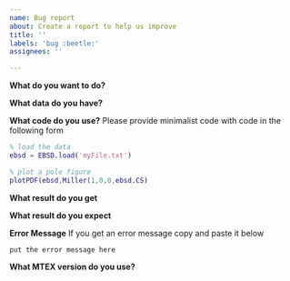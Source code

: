 ```yaml
---
name: Bug report
about: Create a report to help us improve
title: ''
labels: 'bug :beetle:'
assignees: ''

---
```


**What do you want to do?**

**What data do you have?**

**What code do you use?**
Please provide minimalist code with code in the following form
```matlab
% load the data
ebsd = EBSD.load('myFile.txt')

% plot a pole figure
plotPDF(ebsd,Miller(1,0,0,ebsd.CS)
```

**What result do you get**

**What result do you expect**

**Error Message**
If you get an error message copy and paste it below
```
put the error message here
```
**What MTEX version do you use?**
